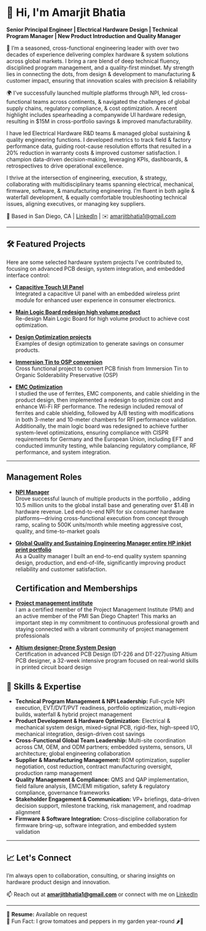 # 👋 Hi, I'm Amarjit Bhatia

**Senior Principal Engineer | Electrical Hardware Design | Technical Program Manager | New Product Introduction and Quality Manager**

🔧 I’m a seasoned, cross-functional engineering leader with over two decades of experience delivering complex hardware & system solutions across global markets. I bring a rare blend of deep technical fluency, disciplined program management, and a quality-first mindset. My strength lies in connecting the dots, from design & development to manufacturing & customer impact, ensuring that innovation scales with precision & reliability

🌍 I’ve successfully launched multiple platforms through NPI, led cross-functional teams across continents, & navigated the challenges of global supply chains, regulatory compliance, & cost optimization. A recent highlight includes spearheading a companywide UI hardware redesign, resulting in $15M in cross-portfolio savings & improved manufacturability.

I have led Electrical Hardware R&D teams & managed global sustaining & quality engineering functions. 
I developed metrics to track field & factory performance data, guiding root-cause resolution efforts that resulted in a 20% reduction in warranty costs & improved customer satisfaction. I champion data-driven decision-making, leveraging KPIs, dashboards, & retrospectives to drive operational excellence.

I thrive at the intersection of engineering, execution, & strategy, collaborating with multidisciplinary teams spanning electrical, mechanical, firmware, software, & manufacturing engineering. I’m fluent in both agile & waterfall development, & equally comfortable troubleshooting technical issues, aligning executives, or managing key suppliers. 

📍 Based in San Diego, CA | [LinkedIn](https://www.linkedin.com/in/amarjit-bhatia-3627207/) | ✉️ amarjitbhatia1@gmail.com

---

## 🛠️ Featured Projects

Here are some selected hardware system projects I’ve contributed to, focusing on advanced PCB design, system integration, and embedded interface control:

- [**Capacitive Touch UI Panel**](https://github.com/amarjitbhatia/touchpanel-ui)  
  Integrated a capacitive UI panel with an embedded wireless print module for enhanced user experience in consumer electronics.
  
- [**Main Logic Board redesign high volume product**](https://github.com/amarjitbhatia/Main_Logic_redesign)  
  Re-design Main Logic Board for high volume product to achieve cost optimization.
  
- [**Design Optimization projects**](https://github.com/amarjitbhatia/Design_optimizations)  
  Examples of design optimization to generate savings on consumer products.
  
- [**Immersion Tin to OSP conversion**](https://github.com/amarjitbhatia/OSP_conversion)  
  Cross functional project to convert PCB finish from Immersion Tin to Organic Solderability Preservative (OSP)
- [**EMC Optimization**](https://github.com/amarjitbhatia/EMC_optimization)  
I studied the use of ferrites, EMC components, and cable shielding in the product design, then implemented a redesign to optimize cost and enhance Wi-Fi RF performance. The redesign included removal of ferrites and cable shielding, followed by A/B testing with modifications in both 3-meter and 10-meter chambers for RFI performance validation. Additionally, the main logic board was redesigned to achieve further system-level optimizations, ensuring compliance with CISPR requirements for Germany and the European Union, including EFT and conducted immunity testing, while balancing regulatory compliance, RF performance, and system integration.


---
## Management Roles
- [**NPI Manager**](https://github.com/amarjitbhatia/NPI_management)  
  Drove successful launch of multiple products in the portfolio , adding 10.5 million units to the global install base and generating over $1.4B in hardware revenue.
 Led end-to-end NPI for six consumer hardware platforms—driving cross-functional execution from concept through ramp, scaling to 500K units/month while meeting aggressive cost, quality, and time-to-market goals

- [**Global Quality and Sustaining Engineering Manager entire HP inkjet print portfolio**](https://github.com/amarjitbhatia/Quality_System_management)  
  As a Quality manager I built an end-to-end quality system spanning design, production, and end-of-life, significantly improving product reliability and customer satisfaction.
  
  ## Certification and Memberships
- [**Project management institute**](https://github.com/amarjitbhatia/PMI)  
  I am a certified member of the Project Management Institute (PMI) and an active member of the PMI San Diego Chapter!
  This marks an important step in my commitment to continuous professional growth and staying connected with a vibrant community of project management professionals
- [**Altium designer-Drone System Design**](https://github.com/amarjitbhatia/AltiumDesigner)  
  Certification in advanced PCB Design (DT-226 and DT-227)using Altium PCB designer, a 32-week intensive program focused on real-world skills in printed circuit board design

  
## 🧰 Skills & Expertise

- **Technical Program Management & NPI Leadership:** Full-cycle NPI execution, EVT/DVT/PVT readiness, portfolio optimization, multi-region builds, waterfall & hybrid project management  
- **Product Development & Hardware Optimization:** Electrical & mechanical system design, mixed-signal PCB, rigid-flex, high-speed I/O, mechanical integration, design-driven cost savings  
- **Cross-Functional Global Team Leadership:** Multi-site coordination across CM, OEM, and ODM partners; embedded systems, sensors, UI architecture; global engineering collaboration  
- **Supplier & Manufacturing Management:** BOM optimization, supplier negotiation, cost reduction, contract manufacturing oversight, production ramp management  
- **Quality Management & Compliance:** QMS and QAP implementation, field failure analysis, EMC/EMI mitigation, safety & regulatory compliance, governance frameworks  
- **Stakeholder Engagement & Communication:** VP+ briefings, data-driven decision support, milestone tracking, risk management, and roadmap alignment  
- **Firmware & Software Integration:** Cross-discipline collaboration for firmware bring-up, software integration, and embedded system validation  

---

## 📈 Let's Connect

I’m always open to collaboration, consulting, or sharing insights on hardware product design and innovation.

📫 Reach out at **amarjitbhatia1@gmail.com** or connect with me on [LinkedIn](https://www.linkedin.com/in/amarjit-bhatia-3627207/)

---

📄 **Resume:** Available on request  
🌱 Fun Fact: I grow tomatoes and peppers in my garden year-round 🌶️🍅  
